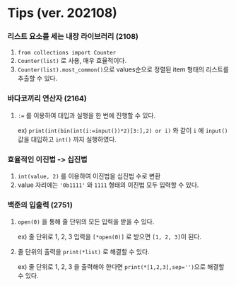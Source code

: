 # Tips (ver. 202108)

### 리스트 요소를 세는 내장 라이브러리 (2108)
1. `from collections import Counter`
2. `Counter(list)` 로 사용, 매우 효율적이다.
3. `Counter(list).most_common()`으로 values순으로 정렬된 item 형태의 리스트를 추출할 수 있다.

### 바다코끼리 연산자 (2164)
1. `:=` 를 이용하여 대입과 실행을 한 번에 진행할 수 있다.

    ex) `print(int(bin(int(i:=input())*2)[3:],2) or i)` 와 같이 `i` 에 `input()` 값을 대입하고 `int()` 까지 실행하였다.

### 효율적인 이진법 -> 십진법
1. `int(value, 2)` 를 이용하여 이진법을 십진법 수로 변환
2. value 자리에는 `'0b1111'` 와 `1111` 형태의 이진법 모두 입력할 수 있다.

### 백준의 입출력 (2751)
1. `open(0)` 을 통해 줄 단위의 모든 입력을 받을 수 있다.

    ex) 줄 단위로 1, 2, 3 입력을 `[*open(0)]` 로 받으면 `[1, 2, 3]`이 된다.

2. 줄 단위의 출력을 `print(*list)` 로 해결할 수 있다. 

    ex) 줄 단위로 1, 2, 3 을 출력해야 한다면 `print(*[1,2,3],sep='')`으로 해결할 수 있다.
